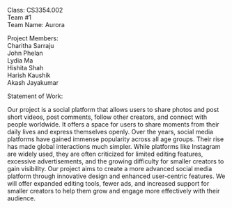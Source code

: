 Class: CS3354.002  
Team #1  
Team Name: Aurora  

Project Members:  
Charitha Sarraju  
John Phelan  
Lydia Ma  
Hishita Shah  
Harish Kaushik  
Akash Jayakumar  

Statement of Work:  

Our project is a social platform that allows users to share photos and post short videos, post comments, follow other creators, and connect with people worldwide. It offers a space for users to share moments from their daily lives and express themselves openly. Over the years, social media platforms have gained immense popularity across all age groups. Their rise has made global interactions much simpler. While platforms like Instagram are widely used, they are often criticized for limited editing features, excessive advertisements, and the growing difficulty for smaller creators to gain visibility. Our project aims to create a more advanced social media platform through innovative design and enhanced user-centric features. We will offer expanded editing tools, fewer ads, and increased support for smaller creators to help them grow and engage more effectively with their audience.
